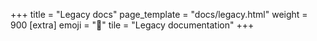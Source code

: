 +++
title = "Legacy docs"
page_template = "docs/legacy.html"
weight = 900
[extra]
emoji = "🧓"
tile = "Legacy documentation"
+++
